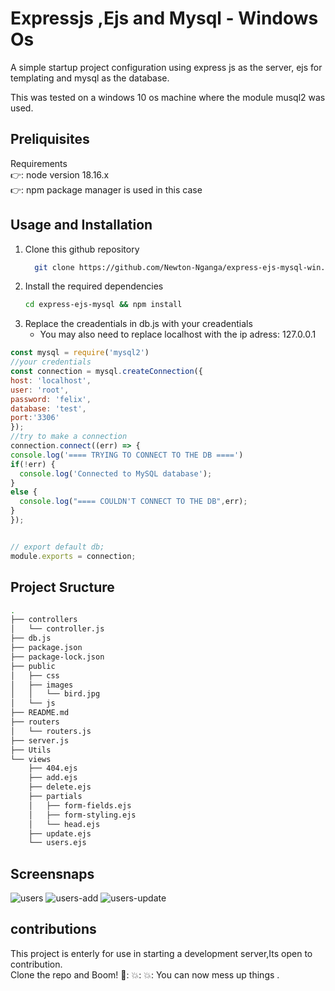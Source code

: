# Expressjs ,Ejs and Mysql - Windows Os
A simple startup project configuration using express js as the server, ejs for templating and mysql as the database.  

This was tested on a windows 10 os machine where the module musql2 was used.

## Preliquisites
Requirements  
👉: node version 18.16.x  
👉: npm package manager is used in this case  

## Usage and Installation
1. Clone this github repository
   ```sh
     git clone https://github.com/Newton-Nganga/express-ejs-mysql-win.git
   ```
3. Install the required dependencies
    ```sh
    cd express-ejs-mysql && npm install
    ```
5. Replace the creadentials in db.js with your creadentials
    - You may also need to replace localhost with the ip adress: 127.0.0.1
      
  ```js
  const mysql = require('mysql2')
//your credentials
const connection = mysql.createConnection({
  host: 'localhost',
  user: 'root',
  password: 'felix',
  database: 'test',
  port:'3306'
});
//try to make a connection
connection.connect((err) => {
  console.log('==== TRYING TO CONNECT TO THE DB ====')
  if(!err) {
    console.log('Connected to MySQL database');
  }
  else {
    console.log("==== COULDN'T CONNECT TO THE DB",err);
  }
});


// export default db;
module.exports = connection;

  ```
## Project Sructure

```sh
.
├── controllers
│   └── controller.js
├── db.js
├── package.json
├── package-lock.json
├── public
│   ├── css
│   ├── images
│   │   └── bird.jpg
│   └── js
├── README.md
├── routers
│   └── routers.js
├── server.js
├── Utils
└── views
    ├── 404.ejs
    ├── add.ejs
    ├── delete.ejs
    ├── partials
    │   ├── form-fields.ejs
    │   ├── form-styling.ejs
    │   └── head.ejs
    ├── update.ejs
    └── users.ejs


```
## Screensnaps
![users](https://github.com/Newton-Nganga/express-ejs-mysql-win/assets/93589514/be30dd21-b425-44b2-9eda-38e48fbc8fd6)
![users-add](https://github.com/Newton-Nganga/express-ejs-mysql-win/assets/93589514/d78cf7da-67c7-4f14-b334-f8de6d9d7aa1)
![users-update](https://github.com/Newton-Nganga/express-ejs-mysql-win/assets/93589514/744c7e11-ef2b-4597-96ce-24d9d456dd7e)


## contributions
This project is enterly for use in starting a development server,Its open to contribution.  
Clone the repo and Boom! 🤯: 💥: 💥: You can now mess up things .




